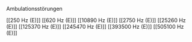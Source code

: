 Ambulationsstörungen

[[250 Hz (E)]]
[[620 Hz (E)]]
[[10890 Hz (E)]]
[[2750 Hz (E)]]
[[25260 Hz (E)]]
[[125370 Hz (E)]]
[[245470 Hz (E)]]
[[393500 Hz (E)]]
[[505100 Hz (E)]]